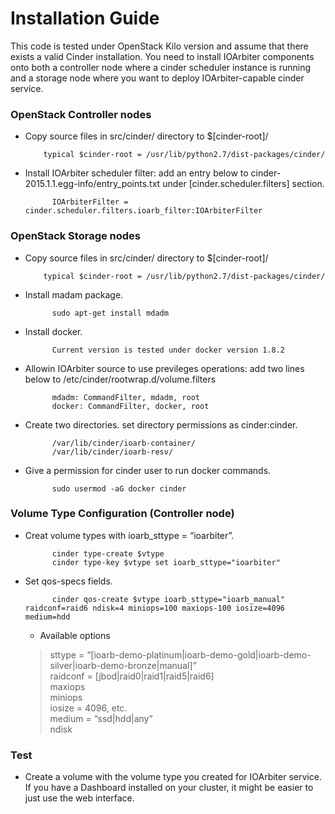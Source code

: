 # Installation Guide

This code is tested under OpenStack Kilo version and assume that there exists a valid Cinder installation.
You need to install IOArbiter components onto both a controller node where a cinder scheduler instance is running and 
a storage node where you want to deploy IOArbiter-capable cinder service.


### OpenStack Controller nodes 

  * Copy source files in src/cinder/ directory to $[cinder-root]/
        
            typical $cinder-root = /usr/lib/python2.7/dist-packages/cinder/

  * Install IOArbiter scheduler filter: add an entry below to cinder-2015.1.1.egg-info/entry_points.txt under [cinder.scheduler.filters] section.
          
              IOArbiterFilter = cinder.scheduler.filters.ioarb_filter:IOArbiterFilter
              

### OpenStack Storage nodes

  * Copy source files in src/cinder/ directory to $[cinder-root]/
        
            typical $cinder-root = /usr/lib/python2.7/dist-packages/cinder/

  * Install madam package.
      
              sudo apt-get install mdadm
          
  * Install docker.
  
              Current version is tested under docker version 1.8.2

  * Allowin IOArbiter source to use previleges operations: add two lines below to /etc/cinder/rootwrap.d/volume.filters
          
              mdadm: CommandFilter, mdadm, root
              docker: CommandFilter, docker, root
              
  * Create two directories. set directory permissions as cinder:cinder.
      
              /var/lib/cinder/ioarb-container/
              /var/lib/cinder/ioarb-resv/
              
  * Give a permission for cinder user to run docker commands.
      
              sudo usermod -aG docker cinder

### Volume Type Configuration (Controller node)
        
  * Creat volume types with ioarb_sttype = “ioarbiter”.
     
              cinder type-create $vtype
              cinder type-key $vtype set ioarb_sttype="ioarbiter"
     
  * Set qos-specs fields.
  
              cinder qos-create $vtype ioarb_sttype="ioarb_manual" raidconf=raid6 ndisk=4 miniops=100 maxiops-100 iosize=4096 medium=hdd

      * Available options<br>
      
      > sttype = “[ioarb-demo-platinum|ioarb-demo-gold|ioarb-demo-silver|ioarb-demo-bronze|manual]”<br>
      > raidconf = [jbod|raid0|raid1|raid5|raid6]<br>
      > maxiops<br>
      > miniops<br>
      > iosize = 4096, etc.<br>
      > medium = “ssd|hdd|any”<br>
      > ndisk<br>


### Test
     
  * Create a volume with the volume type you created for IOArbiter service. 
  If you have a Dashboard installed on your cluster, it might be easier to just use the web interface.
